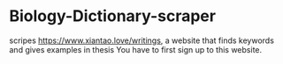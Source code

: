 # Biology-Dictionary-scraper
scripes https://www.xiantao.love/writings, a website that finds keywords and gives examples in thesis
You have to first sign up to this website.

